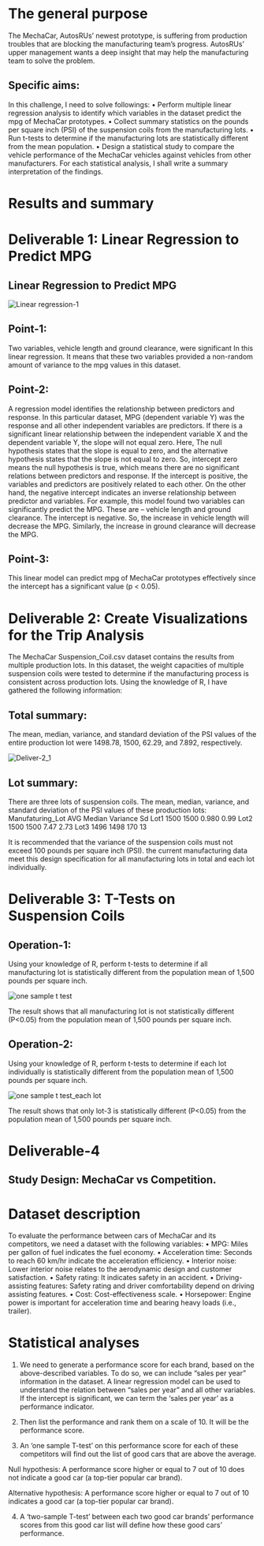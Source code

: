 # The general purpose
The MechaCar, AutosRUs’ newest prototype, is suffering from production troubles that are blocking the manufacturing team’s progress. AutosRUs’ upper management wants a deep insight that may help the manufacturing team to solve the problem.
## Specific aims: 
In this challenge, I need to solve followings: 
•	Perform multiple linear regression analysis to identify which variables in the dataset predict the mpg of MechaCar prototypes. 
•	Collect summary statistics on the pounds per square inch (PSI) of the suspension coils from the manufacturing lots. 
•	Run t-tests to determine if the manufacturing lots are statistically different from the mean population. 
•	Design a statistical study to compare the vehicle performance of the MechaCar vehicles against vehicles from other manufacturers. For each statistical analysis, I shall write a summary interpretation of the findings. 

# Results and summary
# Deliverable 1: Linear Regression to Predict MPG
## Linear Regression to Predict MPG
 
![Linear regression-1](https://user-images.githubusercontent.com/100442163/173204656-5656a8a0-e55e-4eac-8a92-9bb9324c7d08.png)

## Point-1: 
Two variables, vehicle length and ground clearance, were significant In this linear regression. It means that these two variables provided a non-random amount of variance to the mpg values in this dataset. 
## Point-2: 
A regression model identifies the relationship between predictors and response. In this particular dataset, MPG (dependent variable Y) was the response and all other independent variables are predictors. If there is a significant linear relationship between the independent variable X and the dependent variable Y, the slope will not equal zero. Here, The null hypothesis states that the slope is equal to zero, and the alternative hypothesis states that the slope is not equal to zero. So, intercept zero means the null hypothesis is true, which means there are no significant relations between predictors and response. 
If the intercept is positive, the variables and predictors are positively related to each other. On the other hand, the negative intercept indicates an inverse relationship between predictor and variables. For example, this model found two variables can significantly predict the MPG. These are – vehicle length and ground clearance. The intercept is negative. So, the increase in vehicle length will decrease the MPG. Similarly, the increase in ground clearance will decrease the MPG. 
## Point-3: 
This linear model can predict mpg of MechaCar prototypes effectively since the intercept has a significant value (p < 0.05). 

# Deliverable 2: Create Visualizations for the Trip Analysis 
The MechaCar Suspension_Coil.csv dataset contains the results from multiple production lots. In this dataset, the weight capacities of multiple suspension coils were tested to determine if the manufacturing process is consistent across production lots. Using the knowledge of R, I have gathered the following information:

## Total summary: 
The mean, median, variance, and standard deviation of the PSI values of the entire production lot were 1498.78, 1500, 62.29, and 7.892, respectively.

![Deliver-2_1](https://user-images.githubusercontent.com/100442163/173204682-93ece2b1-f6b6-47db-b1dc-5e56cef4b628.png)

## Lot summary: 
There are three lots of suspension coils. The mean, median, variance, and standard deviation of the PSI values of these production lots:
Manufaturing_Lot	AVG	Median	Variance	Sd
Lot1	           1500	1500	  0.980	    0.99
Lot2	           1500	1500	  7.47	    2.73
Lot3	           1496	1498	  170	      13

It is recommended that the variance of the suspension coils must not exceed 100 pounds per square inch (PSI). the current manufacturing data meet this design specification for all manufacturing lots in total and each lot individually.

# Deliverable 3: T-Tests on Suspension Coils 
## Operation-1: 
Using your knowledge of R, perform t-tests to determine if all manufacturing lot is statistically different from the population mean of 1,500 pounds per square inch.

 ![one sample t test](https://user-images.githubusercontent.com/100442163/173204724-7d548f4e-3a35-4750-a16d-53625b1ae0ef.png)

The result shows that all manufacturing lot is not statistically different (P<0.05) from the population mean of 1,500 pounds per square inch.

## Operation-2: 
Using your knowledge of R, perform t-tests to determine if each lot individually is statistically different from the population mean of 1,500 pounds per square inch.
 
![one sample t test_each lot](https://user-images.githubusercontent.com/100442163/173204737-26d1ea7a-4c63-4829-8ab0-042984aca059.png)

The result shows that only lot-3 is statistically different (P<0.05) from the population mean of 1,500 pounds per square inch.

# Deliverable-4
## Study Design: MechaCar vs Competition. 
# Dataset description
To evaluate the performance between cars of MechaCar and its competitors, we need a dataset with the following variables:
•	MPG: Miles per gallon of fuel indicates the fuel economy.
•	Acceleration time: Seconds to reach 60 km/hr indicate the acceleration efficiency.
•	Interior noise: Lower interior noise relates to the aerodynamic design and customer satisfaction. 
•	Safety rating: It indicates safety in an accident.
•	Driving-assisting features: Safety rating and driver comfortability depend on driving assisting features.
•	Cost: Cost-effectiveness scale.
•	Horsepower: Engine power is important for acceleration time and bearing heavy loads (i.e., trailer).


# Statistical analyses
1)	We need to generate a performance score for each brand, based on the above-described variables. To do so, we can include “sales per year” information in the dataset. A linear regression model can be used to understand the relation between “sales per year” and all other variables. If the intercept is significant, we can term the ‘sales per year’ as a performance indicator.

2)	Then list the performance and rank them on a scale of 10. It will be the performance score.


3)	An ‘one sample T-test’ on this performance score for each of these competitors will find out the list of good cars that are above the average.

Null hypothesis: A performance score higher or equal to 7 out of 10 does not indicate a good car (a top-tier popular car brand).

Alternative hypothesis: A performance score higher or equal to 7 out of 10 indicates a good car (a top-tier popular car brand).

4)	A ‘two-sample T-test’ between each two good car brands’ performance scores from this good car list will define how these good cars’ performance. 


